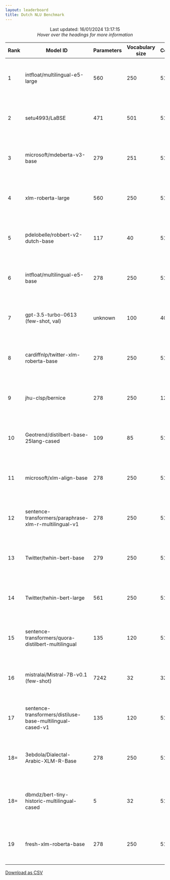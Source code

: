 ```yaml
---
layout: leaderboard
title: Dutch NLU Benchmark
---
```


<center>Last updated: 16/01/2024 13:17:15</center>
<center><i>Hover over the headings for more information</i></center>

<div class="table-wrapper centered">
<table id="dutch-nlu-benchmark" class="sortable fixed centered small-font">
 <thead>
  <tr>
   <th><span data-toggle="tooltip" data-placement="bottom" data-container="body" title="ScandEval statistically significant model rank">Rank</span></th>
   <th><span data-toggle="tooltip" data-placement="bottom" data-container="body" title="Hugging Face Hub Model ID">Model ID</span></th>
   <th><span data-toggle="tooltip" data-placement="bottom" data-container="body" title="Number of parameters in the model, in millions">Parameters</span></th>
   <th><span data-toggle="tooltip" data-placement="bottom" data-container="body" title="Number of unique tokens that the model has been trained on, in thousands">Vocabulary size</span></th>
   <th><span data-toggle="tooltip" data-placement="bottom" data-container="body" title="The maximum amount of tokens the model can process">Context</span></th>
   <th><span data-toggle="tooltip" data-placement="bottom" data-container="body" title="Number of tokens processed per second / Number of tokens processed in small documents per second">Speed</span></th>

   <th id="score-col"><span data-toggle="tooltip" data-placement="bottom" data-container="body" title="ScandEval score">Score</span></th>
    
   <th><span data-toggle="tooltip" data-placement="bottom" data-container="body" title="Dutch named entity recognition - Micro-average F1-score / Micro-average F1-score without MISC tags">CoNLL-nl</span></th>
   <th><span data-toggle="tooltip" data-placement="bottom" data-container="body" title="Dutch sentiment classification - Matthews Correlation Coefficient / Macro-average F1-score">Dutch Social</span></th>
   <th><span data-toggle="tooltip" data-placement="bottom" data-container="body" title="Dutch linguistic acceptability - Matthews Correlation Coefficient / Macro-average F1-score">ScaLA-nl</span></th>
   <th><span data-toggle="tooltip" data-placement="bottom" data-container="body" title="Dutch question answering - Exact Match / F1-score">SQuAD-nl</span></th>
  </tr>
 </thead>
 <tbody>
  <tr>
   <td class="rank">1</td> <!-- Rank -->
   <td>intfloat/multilingual-e5-large</td> <!-- Model ID -->
   <td class="num_model_parameters">560</td> <!-- Number of trainable parameters -->
   <td class="vocabulary_size">250</td> <!-- Size of the model's vocabulary -->
   <td class="max_sequence_length">512</td> <!-- Maximum sequence length of the model-->
   <td class="speed">4,714 ± 932 / 1,032 ± 335</td> <!-- Model inference speed -->
   <td class="score">55.84 ± 2.57</td> <!-- ScandEval score -->
   <td class="nl ner">86.91 ± 1.34 / 82.31 ± 2.14</td> <!-- CoNLL-nl -->
   <td class="nl sent">32.64 ± 2.91 / 49.90 ± 3.42</td> <!-- Dutch Social -->
   <td class="nl la">58.51 ± 4.12 / 78.17 ± 2.32</td> <!-- ScaLA-nl -->
   <td class="nl qa">45.32 ± 1.91 / 57.53 ± 1.78</td> <!-- SQuAD-nl -->
  </tr>
  <tr>
   <td class="rank">2</td> <!-- Rank -->
   <td>setu4993/LaBSE</td> <!-- Model ID -->
   <td class="num_model_parameters">471</td> <!-- Number of trainable parameters -->
   <td class="vocabulary_size">501</td> <!-- Size of the model's vocabulary -->
   <td class="max_sequence_length">512</td> <!-- Maximum sequence length of the model-->
   <td class="speed">13,386 ± 3,349 / 2,435 ± 787</td> <!-- Model inference speed -->
   <td class="score">55.25 ± 1.81</td> <!-- ScandEval score -->
   <td class="nl ner">84.71 ± 0.59 / 82.02 ± 1.04</td> <!-- CoNLL-nl -->
   <td class="nl sent">33.99 ± 4.05 / 50.69 ± 4.23</td> <!-- Dutch Social -->
   <td class="nl la">60.77 ± 1.53 / 79.80 ± 0.87</td> <!-- ScaLA-nl -->
   <td class="nl qa">41.55 ± 1.08 / 51.73 ± 1.18</td> <!-- SQuAD-nl -->
  </tr>
  <tr>
   <td class="rank">3</td> <!-- Rank -->
   <td>microsoft/mdeberta-v3-base</td> <!-- Model ID -->
   <td class="num_model_parameters">279</td> <!-- Number of trainable parameters -->
   <td class="vocabulary_size">251</td> <!-- Size of the model's vocabulary -->
   <td class="max_sequence_length">512</td> <!-- Maximum sequence length of the model-->
   <td class="speed">9,237 ± 1,562 / 2,258 ± 742</td> <!-- Model inference speed -->
   <td class="score">52.70 ± 2.19</td> <!-- ScandEval score -->
   <td class="nl ner">87.98 ± 1.21 / 84.47 ± 1.84</td> <!-- CoNLL-nl -->
   <td class="nl sent">5.16 ± 5.21 / 27.85 ± 3.29</td> <!-- Dutch Social -->
   <td class="nl la">71.23 ± 1.62 / 85.45 ± 0.83</td> <!-- ScaLA-nl -->
   <td class="nl qa">46.43 ± 0.72 / 57.80 ± 0.84</td> <!-- SQuAD-nl -->
  </tr>
  <tr>
   <td class="rank">4</td> <!-- Rank -->
   <td>xlm-roberta-large</td> <!-- Model ID -->
   <td class="num_model_parameters">560</td> <!-- Number of trainable parameters -->
   <td class="vocabulary_size">250</td> <!-- Size of the model's vocabulary -->
   <td class="max_sequence_length">512</td> <!-- Maximum sequence length of the model-->
   <td class="speed">4,744 ± 947 / 1,059 ± 347</td> <!-- Model inference speed -->
   <td class="score">52.62 ± 4.78</td> <!-- ScandEval score -->
   <td class="nl ner">86.12 ± 1.21 / 83.49 ± 1.51</td> <!-- CoNLL-nl -->
   <td class="nl sent">8.82 ± 7.93 / 30.82 ± 4.71</td> <!-- Dutch Social -->
   <td class="nl la">64.80 ± 8.79 / 80.93 ± 6.29</td> <!-- ScaLA-nl -->
   <td class="nl qa">50.72 ± 1.20 / 61.66 ± 1.16</td> <!-- SQuAD-nl -->
  </tr>
  <tr>
   <td class="rank">5</td> <!-- Rank -->
   <td>pdelobelle/robbert-v2-dutch-base</td> <!-- Model ID -->
   <td class="num_model_parameters">117</td> <!-- Number of trainable parameters -->
   <td class="vocabulary_size">40</td> <!-- Size of the model's vocabulary -->
   <td class="max_sequence_length">512</td> <!-- Maximum sequence length of the model-->
   <td class="speed">10,249 ± 1,947 / 2,297 ± 753</td> <!-- Model inference speed -->
   <td class="score">50.48 ± 2.15</td> <!-- ScandEval score -->
   <td class="nl ner">83.07 ± 1.30 / 78.30 ± 1.97</td> <!-- CoNLL-nl -->
   <td class="nl sent">26.68 ± 2.90 / 44.41 ± 2.97</td> <!-- Dutch Social -->
   <td class="nl la">63.83 ± 3.09 / 80.68 ± 2.18</td> <!-- ScaLA-nl -->
   <td class="nl qa">28.34 ± 1.30 / 37.79 ± 1.37</td> <!-- SQuAD-nl -->
  </tr>
  <tr>
   <td class="rank">6</td> <!-- Rank -->
   <td>intfloat/multilingual-e5-base</td> <!-- Model ID -->
   <td class="num_model_parameters">278</td> <!-- Number of trainable parameters -->
   <td class="vocabulary_size">250</td> <!-- Size of the model's vocabulary -->
   <td class="max_sequence_length">512</td> <!-- Maximum sequence length of the model-->
   <td class="speed">14,965 ± 2,890 / 3,322 ± 1,074</td> <!-- Model inference speed -->
   <td class="score">46.43 ± 4.48</td> <!-- ScandEval score -->
   <td class="nl ner">83.05 ± 1.09 / 79.12 ± 1.90</td> <!-- CoNLL-nl -->
   <td class="nl sent">27.67 ± 2.85 / 44.90 ± 2.69</td> <!-- Dutch Social -->
   <td class="nl la">39.28 ± 12.28 / 67.90 ± 5.94</td> <!-- ScaLA-nl -->
   <td class="nl qa">35.71 ± 1.70 / 46.63 ± 1.40</td> <!-- SQuAD-nl -->
  </tr>
  <tr>
   <td class="rank">7</td> <!-- Rank -->
   <td>gpt-3.5-turbo-0613 (few-shot, val)</td> <!-- Model ID -->
   <td class="num_model_parameters">unknown</td> <!-- Number of trainable parameters -->
   <td class="vocabulary_size">100</td> <!-- Size of the model's vocabulary -->
   <td class="max_sequence_length">4095</td> <!-- Maximum sequence length of the model-->
   <td class="speed">1,344 ± 455 / 4,023 ± 590</td> <!-- Model inference speed -->
   <td class="score">45.45 ± 3.46</td> <!-- ScandEval score -->
   <td class="nl ner">58.45 ± 3.71 / 68.96 ± 3.80</td> <!-- CoNLL-nl -->
   <td class="nl sent">8.81 ± 3.30 / 30.88 ± 2.25</td> <!-- Dutch Social -->
   <td class="nl la">58.95 ± 4.48 / 78.64 ± 2.32</td> <!-- ScaLA-nl -->
   <td class="nl qa">55.57 ± 2.33 / 68.26 ± 1.85</td> <!-- SQuAD-nl -->
  </tr>
  <tr>
   <td class="rank">8</td> <!-- Rank -->
   <td>cardiffnlp/twitter-xlm-roberta-base</td> <!-- Model ID -->
   <td class="num_model_parameters">278</td> <!-- Number of trainable parameters -->
   <td class="vocabulary_size">250</td> <!-- Size of the model's vocabulary -->
   <td class="max_sequence_length">512</td> <!-- Maximum sequence length of the model-->
   <td class="speed">10,116 ± 2,084 / 2,119 ± 696</td> <!-- Model inference speed -->
   <td class="score">43.01 ± 4.04</td> <!-- ScandEval score -->
   <td class="nl ner">81.92 ± 1.32 / 77.15 ± 1.38</td> <!-- CoNLL-nl -->
   <td class="nl sent">18.78 ± 6.76 / 37.09 ± 4.14</td> <!-- Dutch Social -->
   <td class="nl la">56.72 ± 3.83 / 77.53 ± 2.17</td> <!-- ScaLA-nl -->
   <td class="nl qa">14.61 ± 4.26 / 20.91 ± 5.21</td> <!-- SQuAD-nl -->
  </tr>
  <tr>
   <td class="rank">9</td> <!-- Rank -->
   <td>jhu-clsp/bernice</td> <!-- Model ID -->
   <td class="num_model_parameters">278</td> <!-- Number of trainable parameters -->
   <td class="vocabulary_size">250</td> <!-- Size of the model's vocabulary -->
   <td class="max_sequence_length">128</td> <!-- Maximum sequence length of the model-->
   <td class="speed">5,567 ± 450 / 2,483 ± 798</td> <!-- Model inference speed -->
   <td class="score">42.02 ± 3.11</td> <!-- ScandEval score -->
   <td class="nl ner">84.14 ± 0.87 / 78.74 ± 1.42</td> <!-- CoNLL-nl -->
   <td class="nl sent">22.58 ± 5.79 / 41.55 ± 4.55</td> <!-- Dutch Social -->
   <td class="nl la">55.39 ± 2.71 / 76.38 ± 2.03</td> <!-- ScaLA-nl -->
   <td class="nl qa">5.95 ± 3.06 / 7.23 ± 3.67</td> <!-- SQuAD-nl -->
  </tr>
  <tr>
   <td class="rank">10</td> <!-- Rank -->
   <td>Geotrend/distilbert-base-25lang-cased</td> <!-- Model ID -->
   <td class="num_model_parameters">109</td> <!-- Number of trainable parameters -->
   <td class="vocabulary_size">85</td> <!-- Size of the model's vocabulary -->
   <td class="max_sequence_length">512</td> <!-- Maximum sequence length of the model-->
   <td class="speed">26,099 ± 5,881 / 5,178 ± 1,665</td> <!-- Model inference speed -->
   <td class="score">38.62 ± 1.39</td> <!-- ScandEval score -->
   <td class="nl ner">81.57 ± 0.76 / 75.02 ± 1.48</td> <!-- CoNLL-nl -->
   <td class="nl sent">7.45 ± 2.99 / 29.70 ± 1.94</td> <!-- Dutch Social -->
   <td class="nl la">45.28 ± 0.55 / 71.89 ± 0.59</td> <!-- ScaLA-nl -->
   <td class="nl qa">20.18 ± 1.26 / 27.86 ± 1.48</td> <!-- SQuAD-nl -->
  </tr>
  <tr>
   <td class="rank">11</td> <!-- Rank -->
   <td>microsoft/xlm-align-base</td> <!-- Model ID -->
   <td class="num_model_parameters">278</td> <!-- Number of trainable parameters -->
   <td class="vocabulary_size">250</td> <!-- Size of the model's vocabulary -->
   <td class="max_sequence_length">512</td> <!-- Maximum sequence length of the model-->
   <td class="speed">9,943 ± 2,072 / 2,074 ± 707</td> <!-- Model inference speed -->
   <td class="score">37.95 ± 6.47</td> <!-- ScandEval score -->
   <td class="nl ner">83.35 ± 2.28 / 78.85 ± 2.48</td> <!-- CoNLL-nl -->
   <td class="nl sent">11.80 ± 7.64 / 33.49 ± 6.73</td> <!-- Dutch Social -->
   <td class="nl la">14.56 ± 8.02 / 53.64 ± 5.14</td> <!-- ScaLA-nl -->
   <td class="nl qa">42.08 ± 7.94 / 51.94 ± 9.08</td> <!-- SQuAD-nl -->
  </tr>
  <tr>
   <td class="rank">12</td> <!-- Rank -->
   <td>sentence-transformers/paraphrase-xlm-r-multilingual-v1</td> <!-- Model ID -->
   <td class="num_model_parameters">278</td> <!-- Number of trainable parameters -->
   <td class="vocabulary_size">250</td> <!-- Size of the model's vocabulary -->
   <td class="max_sequence_length">512</td> <!-- Maximum sequence length of the model-->
   <td class="speed">14,994 ± 2,975 / 3,374 ± 1,080</td> <!-- Model inference speed -->
   <td class="score">37.67 ± 3.09</td> <!-- ScandEval score -->
   <td class="nl ner">78.25 ± 1.22 / 70.59 ± 1.60</td> <!-- CoNLL-nl -->
   <td class="nl sent">21.37 ± 8.79 / 40.62 ± 7.64</td> <!-- Dutch Social -->
   <td class="nl la">45.86 ± 2.06 / 71.32 ± 1.40</td> <!-- ScaLA-nl -->
   <td class="nl qa">5.20 ± 0.30 / 10.40 ± 0.38</td> <!-- SQuAD-nl -->
  </tr>
  <tr>
   <td class="rank">13</td> <!-- Rank -->
   <td>Twitter/twhin-bert-base</td> <!-- Model ID -->
   <td class="num_model_parameters">279</td> <!-- Number of trainable parameters -->
   <td class="vocabulary_size">250</td> <!-- Size of the model's vocabulary -->
   <td class="max_sequence_length">512</td> <!-- Maximum sequence length of the model-->
   <td class="speed">11,514 ± 2,041 / 2,862 ± 918</td> <!-- Model inference speed -->
   <td class="score">34.24 ± 5.21</td> <!-- ScandEval score -->
   <td class="nl ner">80.59 ± 2.24 / 74.03 ± 3.05</td> <!-- CoNLL-nl -->
   <td class="nl sent">9.53 ± 5.28 / 32.06 ± 4.17</td> <!-- Dutch Social -->
   <td class="nl la">39.12 ± 12.90 / 68.36 ± 6.85</td> <!-- ScaLA-nl -->
   <td class="nl qa">7.71 ± 0.42 / 12.90 ± 0.39</td> <!-- SQuAD-nl -->
  </tr>
  <tr>
   <td class="rank">14</td> <!-- Rank -->
   <td>Twitter/twhin-bert-large</td> <!-- Model ID -->
   <td class="num_model_parameters">561</td> <!-- Number of trainable parameters -->
   <td class="vocabulary_size">250</td> <!-- Size of the model's vocabulary -->
   <td class="max_sequence_length">512</td> <!-- Maximum sequence length of the model-->
   <td class="speed">5,299 ± 910 / 1,415 ± 451</td> <!-- Model inference speed -->
   <td class="score">33.92 ± 5.11</td> <!-- ScandEval score -->
   <td class="nl ner">82.50 ± 1.87 / 77.35 ± 2.80</td> <!-- CoNLL-nl -->
   <td class="nl sent">6.55 ± 5.33 / 28.68 ± 3.64</td> <!-- Dutch Social -->
   <td class="nl la">18.25 ± 8.41 / 54.00 ± 5.57</td> <!-- ScaLA-nl -->
   <td class="nl qa">28.37 ± 4.84 / 36.84 ± 5.92</td> <!-- SQuAD-nl -->
  </tr>
  <tr>
   <td class="rank">15</td> <!-- Rank -->
   <td>sentence-transformers/quora-distilbert-multilingual</td> <!-- Model ID -->
   <td class="num_model_parameters">135</td> <!-- Number of trainable parameters -->
   <td class="vocabulary_size">120</td> <!-- Size of the model's vocabulary -->
   <td class="max_sequence_length">512</td> <!-- Maximum sequence length of the model-->
   <td class="speed">16,901 ± 3,973 / 3,150 ± 1,061</td> <!-- Model inference speed -->
   <td class="score">30.90 ± 4.09</td> <!-- ScandEval score -->
   <td class="nl ner">74.48 ± 1.24 / 67.89 ± 1.61</td> <!-- CoNLL-nl -->
   <td class="nl sent">23.25 ± 6.95 / 44.88 ± 6.27</td> <!-- Dutch Social -->
   <td class="nl la">21.36 ± 7.80 / 59.50 ± 3.54</td> <!-- ScaLA-nl -->
   <td class="nl qa">4.50 ± 0.39 / 9.94 ± 0.33</td> <!-- SQuAD-nl -->
  </tr>
  <tr>
   <td class="rank">16</td> <!-- Rank -->
   <td>mistralai/Mistral-7B-v0.1 (few-shot)</td> <!-- Model ID -->
   <td class="num_model_parameters">7242</td> <!-- Number of trainable parameters -->
   <td class="vocabulary_size">32</td> <!-- Size of the model's vocabulary -->
   <td class="max_sequence_length">32768</td> <!-- Maximum sequence length of the model-->
   <td class="speed">2,451 ± 466 / 757 ± 237</td> <!-- Model inference speed -->
   <td class="score">25.97 ± 2.15</td> <!-- ScandEval score -->
   <td class="nl ner">34.60 ± 1.69 / 46.73 ± 2.87</td> <!-- CoNLL-nl -->
   <td class="nl sent">7.98 ± 1.25 / 31.05 ± 3.45</td> <!-- Dutch Social -->
   <td class="nl la">25.43 ± 3.45 / 61.14 ± 2.36</td> <!-- ScaLA-nl -->
   <td class="nl qa">35.89 ± 2.20 / 47.61 ± 2.76</td> <!-- SQuAD-nl -->
  </tr>
  <tr>
   <td class="rank">17</td> <!-- Rank -->
   <td>sentence-transformers/distiluse-base-multilingual-cased-v1</td> <!-- Model ID -->
   <td class="num_model_parameters">135</td> <!-- Number of trainable parameters -->
   <td class="vocabulary_size">120</td> <!-- Size of the model's vocabulary -->
   <td class="max_sequence_length">512</td> <!-- Maximum sequence length of the model-->
   <td class="speed">26,344 ± 5,907 / 5,202 ± 1,679</td> <!-- Model inference speed -->
   <td class="score">24.38 ± 2.60</td> <!-- ScandEval score -->
   <td class="nl ner">68.27 ± 0.94 / 58.67 ± 1.07</td> <!-- CoNLL-nl -->
   <td class="nl sent">17.82 ± 4.47 / 37.11 ± 2.75</td> <!-- Dutch Social -->
   <td class="nl la">9.27 ± 4.66 / 52.04 ± 4.01</td> <!-- ScaLA-nl -->
   <td class="nl qa">2.17 ± 0.34 / 8.02 ± 0.41</td> <!-- SQuAD-nl -->
  </tr>
  <tr>
   <td class="rank">18=</td> <!-- Rank -->
   <td>3ebdola/Dialectal-Arabic-XLM-R-Base</td> <!-- Model ID -->
   <td class="num_model_parameters">278</td> <!-- Number of trainable parameters -->
   <td class="vocabulary_size">250</td> <!-- Size of the model's vocabulary -->
   <td class="max_sequence_length">512</td> <!-- Maximum sequence length of the model-->
   <td class="speed">15,177 ± 2,980 / 3,410 ± 1,076</td> <!-- Model inference speed -->
   <td class="score">18.70 ± 1.97</td> <!-- ScandEval score -->
   <td class="nl ner">60.04 ± 1.09 / 44.46 ± 2.24</td> <!-- CoNLL-nl -->
   <td class="nl sent">8.39 ± 4.20 / 30.69 ± 2.83</td> <!-- Dutch Social -->
   <td class="nl la">2.07 ± 1.34 / 48.42 ± 1.31</td> <!-- ScaLA-nl -->
   <td class="nl qa">4.30 ± 1.26 / 9.24 ± 1.13</td> <!-- SQuAD-nl -->
  </tr>
  <tr>
   <td class="rank">18=</td> <!-- Rank -->
   <td>dbmdz/bert-tiny-historic-multilingual-cased</td> <!-- Model ID -->
   <td class="num_model_parameters">5</td> <!-- Number of trainable parameters -->
   <td class="vocabulary_size">32</td> <!-- Size of the model's vocabulary -->
   <td class="max_sequence_length">512</td> <!-- Maximum sequence length of the model-->
   <td class="speed">78,027 ± 15,466 / 17,064 ± 5,335</td> <!-- Model inference speed -->
   <td class="score">17.67 ± 1.65</td> <!-- ScandEval score -->
   <td class="nl ner">56.29 ± 1.61 / 41.38 ± 2.82</td> <!-- CoNLL-nl -->
   <td class="nl sent">8.45 ± 2.80 / 29.85 ± 1.86</td> <!-- Dutch Social -->
   <td class="nl la">1.55 ± 1.97 / 49.24 ± 1.16</td> <!-- ScaLA-nl -->
   <td class="nl qa">4.40 ± 0.22 / 6.62 ± 0.38</td> <!-- SQuAD-nl -->
  </tr>
  <tr>
   <td class="rank">19</td> <!-- Rank -->
   <td>fresh-xlm-roberta-base</td> <!-- Model ID -->
   <td class="num_model_parameters">278</td> <!-- Number of trainable parameters -->
   <td class="vocabulary_size">250</td> <!-- Size of the model's vocabulary -->
   <td class="max_sequence_length">512</td> <!-- Maximum sequence length of the model-->
   <td class="speed">1,319 ± 94 / 656 ± 172</td> <!-- Model inference speed -->
   <td class="score">4.84 ± 1.60</td> <!-- ScandEval score -->
   <td class="nl ner">16.25 ± 2.85 / 13.09 ± 1.68</td> <!-- CoNLL-nl -->
   <td class="nl sent">0.92 ± 2.11 / 25.39 ± 1.86</td> <!-- Dutch Social -->
   <td class="nl la">1.93 ± 1.37 / 40.76 ± 4.83</td> <!-- ScaLA-nl -->
   <td class="nl qa">0.26 ± 0.09 / 2.70 ± 1.10</td> <!-- SQuAD-nl -->
  </tr>
 </tbody>
</table>
</div>

<div class="end-note">
  <a href="https://scandeval.com/dutch-nlu-benchmark.csv" target="_blank">Download as CSV</a>
</div>